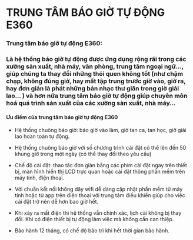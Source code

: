 # TRUNG TÂM BÁO GIỜ TỰ ĐỘNG E360

### **Trung tâm báo giờ tự động  E360:**

### Là hệ thống báo giờ tự động  được ứng dụng rộng rãi trong các xưởng sản xuất, nhà máy, văn phòng, trung tâm ngoại ngữ…, giúp chúng ta thay đổi những thói quen không tốt \(như chậm chạp, không đúng giờ, hay mất tập trung trước giờ vào, giờ ra, hay đơn giản là phát những bản nhạc thư giãn trong giờ giải lao… \) và hơn nữa trung tâm báo giờ tự động giúp chuyên môn hoá quá trình sản xuất của các xưởng sản xuất, nhà máy…

#### **Ưu điểm của trung tâm báo giờ tự động E360**

+ Hệ thống chuông báo giờ: báo giờ vào làm, giờ tan ca, tan học, giờ giải lao hoàn toàn tự động.

+ Hệ thống chuông báo giờ với số chương trình cài đặt có thể lên đến 50 khung giờ trong một ngày \(có thể thay đổi theo yêu cầu\)

+ Chế độ cài đặt: thao tác đơn giản bằng các phím cài đặt ngay trên thiết bị, màn hình hiển thị LCD trực quan hoặc cài đặt thông phần mềm trên máy tính, điện thoại.

+ Với chuẩn kết nối không dây wifi dễ dàng cập nhật phần mềm từ máy tính hoặc từ app trên điện thoại với trung tâm điều khiển giúp cho việc cài đặt trở nên dễ hơn bao giờ hết.

+ Khi xảy ra mất điện thì hệ thống vẫn chính xác, lịch cài không bị thay đổi. Khi có điện thiết bị tự động làm việc mà không cần can thiệp.

+ Bảo hành 12 tháng, có chế độ bảo trì khi hết thời gian bảo hành.

